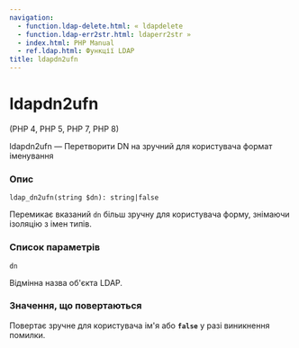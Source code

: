 ```yaml
---
navigation:
  - function.ldap-delete.html: « ldapdelete
  - function.ldap-err2str.html: ldaperr2str »
  - index.html: PHP Manual
  - ref.ldap.html: Функції LDAP
title: ldapdn2ufn
---
```

# ldapdn2ufn

(PHP 4, PHP 5, PHP 7, PHP 8)

ldapdn2ufn — Перетворити DN на зручний для користувача формат іменування

### Опис

```methodsynopsis
ldap_dn2ufn(string $dn): string|false
```

Перемикає вказаний `dn` більш зручну для користувача форму, знімаючи ізоляцію з імен типів.

### Список параметрів

`dn`

Відмінна назва об'єкта LDAP.

### Значення, що повертаються

Повертає зручне для користувача ім'я або **`false`** у разі виникнення помилки.
